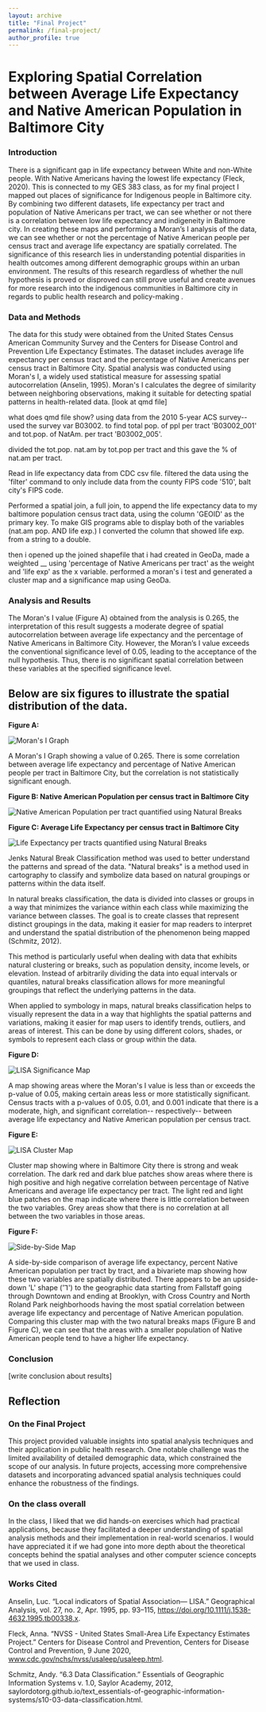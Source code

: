 ```yaml
---
layout: archive
title: "Final Project"
permalink: /final-project/
author_profile: true
---
```


<h1>Exploring Spatial Correlation between Average Life Expectancy and Native American Population in Baltimore City</h1>

<h3> Introduction </h3>

<p> There is a significant gap in life expectancy between White and non-White people. With Native Americans having the lowest life expectancy (Fleck, 2020). This is connected to my GES 383 class, as for my final project I mapped out places of significance for Indigenous people in Baltimore city. By combining two different datasets, life expectancy per tract and population of Native Americans per tract, we can see whether or not there is a correlation between low life expectancy and indigeneity in Baltimore city. In creating these maps and performing a Moran’s I analysis of the data, we can see whether or not the percentage of Native American people per census tract and average life expectancy are spatially correlated. The significance of this research lies in understanding potential disparities in health outcomes among different demographic groups within an urban environment. The results of this research regardless of whether the null hypothesis is proved or disproved can still prove useful and create avenues for more research into the indigenous communities in Baltimore city in regards to public health research and policy-making . 
 </p>


<h3> Data and Methods </h3>
<p>The data for this study were obtained from the United States Census American Community Survey and the Centers for Disease Control and Prevention Life Expectancy Estimates. The dataset includes average life expectancy per census tract and the percentage of Native Americans per census tract in Baltimore City. Spatial analysis was conducted using Moran's I, a widely used statistical measure for assessing spatial autocorrelation (Anselin, 1995). Moran's I calculates the degree of similarity between neighboring observations, making it suitable for detecting spatial patterns in health-related data.
[look at qmd file]

what does qmd file show?
using data from the 2010 5-year ACS survey-- used the survey var B03002.
to find total pop. of ppl per tract 'B03002_001' and tot.pop. of NatAm. per tract
'B03002_005'.

divided the tot.pop. nat.am by tot.pop per tract and this gave the % of nat.am per tract.

Read in life expectancy data from CDC csv file. filtered the data using the 'filter' command to only include data from the county FIPS code '510', balt city's FIPS code. 

Performed a spatial join, a full join, to append the life expectancy data to my baltimore population census tract data, using the column 'GEOID' as the primary key. 
To make GIS programs able to display both of the variables (nat.am pop. AND life exp.) I converted the column that showed life exp. from a string to a double.

then i opened up the joined shapefile that i had created in GeoDa, made a weighted __ using 'percentage of Native Americans per tract' as the weight and 'life exp' as the x variable. performed a moran's i test and generated a cluster map and a significance map using GeoDa.






 
 </p>
<h3>Analysis and Results </h3>
<p> The Moran's I value (Figure A) obtained from the analysis is 0.265, the interpretation of this result suggests a moderate degree of spatial autocorrelation between average life expectancy and the percentage of Native Americans in Baltimore City. However, the Moran’s I value exceeds the conventional significance level of 0.05, leading to the acceptance of the null hypothesis. Thus, there is no significant spatial correlation between these variables at the specified significance level. </p>


<h2> Below are six figures to illustrate the spatial distribution of the data. </h2>


<b> Figure A: </b>

![Moran's I Graph](/images/moransi_graph.png)

A Moran's I Graph showing a value of 0.265. There is some correlation between average life expectancy and percentage of Native American people per tract in Baltimore City, but the correlation is not statistically significant enough.

<b> Figure B: Native American Population per census tract in Baltimore City </b>

![Native American Population per tract quantified using Natural Breaks](/images/nat_am_nat_break.png)


<b> Figure C: Average Life Expectancy per census tract in Baltimore City </b>

![Life Expectancy per tracts quantified using Natural Breaks](/images/lifeexp_nat_break.png)

<p> Jenks Natural Break Classification method was used to better understand the patterns and spread of the data. "Natural breaks" is a method used in cartography to classify and symbolize data based on natural groupings or patterns within the data itself.

In natural breaks classification, the data is divided into classes or groups in a way that minimizes the variance within each class while maximizing the variance between classes. The goal is to create classes that represent distinct groupings in the data, making it easier for map readers to interpret and understand the spatial distribution of the phenomenon being mapped (Schmitz, 2012).

This method is particularly useful when dealing with data that exhibits natural clustering or breaks, such as population density, income levels, or elevation. Instead of arbitrarily dividing the data into equal intervals or quantiles, natural breaks classification allows for more meaningful groupings that reflect the underlying patterns in the data.

When applied to symbology in maps, natural breaks classification helps to visually represent the data in a way that highlights the spatial patterns and variations, making it easier for map users to identify trends, outliers, and areas of interest. This can be done by using different colors, shades, or symbols to represent each class or group within the data. </p>

<b> Figure D: </b>

![LISA Significance Map](/images/lisa_sig_map.png) 

A map showing areas where the Moran's I value is less than or exceeds the p-value of 0.05, making certain areas less or more statistically significant. Census tracts with a p-values of 0.05, 0.01, and 0.001 indicate that there is a moderate, high, and significant  correlation-- respectively-- between average life expectancy and Native American population per census tract.


<b> Figure E: </b>

![LISA Cluster Map](/images/lisa_cluster_map.png) 

Cluster map showing where in Baltimore City there is strong and weak correlation. The dark red and dark blue patches show areas where there is high positive and high negative correlation between percentage of Native Americans and average life expectancy per tract. The light red and light blue patches on the map indicate where there is little correlation between the two variables. Grey areas show that there is no correlation at all between the two variables in those areas.


<b> Figure F: </b>

![Side-by-Side Map](/images/final_map_png.png) 

A side-by-side comparison of average life expectancy, percent Native American population per tract by tract, and a bivariete map showing how these two variables are spatially distributed. There appears to be an upside-down 'L' shape ('ꓶ') to the geographic data starting from Fallstaff going through Downtown and ending at Brooklyn, with Cross Country and North Roland Park neighborhoods having the most spatial correlation between average life expectancy and percentage of Native American population. Comparing this cluster map with the two natural breaks maps (Figure B and Figure C), we can see that the areas with a smaller population of Native American people tend to have a higher life expectancy. 

<h3> Conclusion </h3>
<p>[write conclusion about results] </p>

<h2>Reflection </h2>
<h3> On the Final Project </h3>
<p> This project provided valuable insights into spatial analysis techniques and their application in public health research. One notable challenge was the limited availability of detailed demographic data, which constrained the scope of our analysis. In future projects, accessing more comprehensive datasets and incorporating advanced spatial analysis techniques could enhance the robustness of the findings.  </p>
<h3>On the class overall </h3>
<p> In the class, I liked that we did hands-on exercises which had practical applications, because they facilitated a deeper understanding of spatial analysis methods and their implementation in real-world scenarios. I would have appreciated it if we had gone into more depth about the theoretical concepts behind the spatial analyses and other computer science concepts that we used in class.  </p>

<h3> Works Cited </h3>

<p>

Anselin, Luc. “Local indicators of Spatial Association— LISA.” Geographical Analysis, vol. 27, no. 2, Apr. 1995, pp. 93–115, https://doi.org/10.1111/j.1538-4632.1995.tb00338.x.

</p>



<p> 

Fleck, Anna. “NVSS - United States Small-Area Life Expectancy Estimates Project.” Centers for Disease Control and Prevention, Centers for Disease Control and Prevention, 9 June 2020, www.cdc.gov/nchs/nvss/usaleep/usaleep.html.

</p>


<p>
 
Schmitz, Andy. “6.3 Data Classification.” Essentials of Geographic Information Systems v. 1.0, Saylor Academy, 2012, saylordotorg.github.io/text_essentials-of-geographic-information-systems/s10-03-data-classification.html.  

</p>


